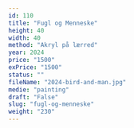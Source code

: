 ```yaml
---
id: 110
title: "Fugl og Menneske"
height: 40
width: 40
method: "Akryl på lærred"
year: 2024
price: "1500"
exPrice: "1500"
status: ""
fileName: "2024-bird-and-man.jpg"
medie: "painting"
draft: "False"
slug: "fugl-og-menneske"
weight: "230"
---
```

